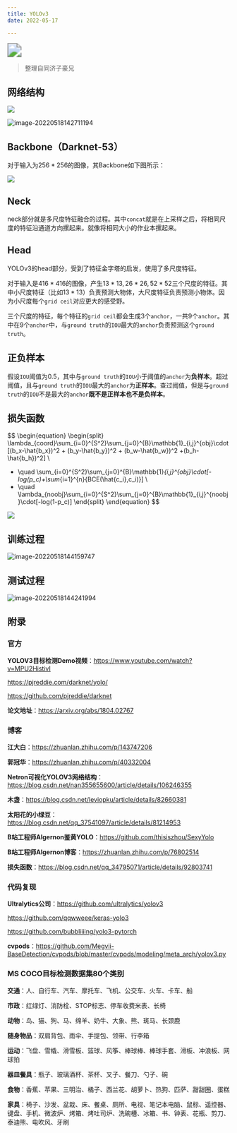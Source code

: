 ```yaml
---
title: YOLOv3
date: 2022-05-17

---
```


<img src="https://vingkin-1304361015.cos.ap-shanghai.myqcloud.com/%E6%B7%B1%E5%BA%A6%E5%AD%A6%E4%B9%A0/sayit.jpg" style="zoom: 200%;" />

> 整理自同济子豪兄

## 网络结构

![](https://vingkin-1304361015.cos.ap-shanghai.myqcloud.com/%E6%B7%B1%E5%BA%A6%E5%AD%A6%E4%B9%A0/image-20220518135951221.png)

![image-20220518142711194](https://vingkin-1304361015.cos.ap-shanghai.myqcloud.com/%E6%B7%B1%E5%BA%A6%E5%AD%A6%E4%B9%A0/image-20220518142711194.png)

## Backbone（Darknet-53）

对于输入为$256*256$的图像，其Backbone如下图所示：

![](https://vingkin-1304361015.cos.ap-shanghai.myqcloud.com/%E6%B7%B1%E5%BA%A6%E5%AD%A6%E4%B9%A0/image-20220518135554800.png)

## Neck

neck部分就是多尺度特征融合的过程。其中`concat`就是在上采样之后，将相同尺度的特征沿通道方向摞起来。就像将相同大小的作业本摞起来。

## Head

YOLOv3的head部分，受到了特征金字塔的启发，使用了多尺度特征。

对于输入是$416*416$的图像，产生$13*13,26*26,52*52$三个尺度的特征。其中小尺度特征（比如$13*13$）负责预测大物体，大尺度特征负责预测小物体。因为小尺度每个`grid ceil`对应更大的感受野。

三个尺度的特征，每个特征的`grid ceil`都会生成$3$个`anchor`，一共$9$个`anchor`。其中在$9$个`anchor`中，与`ground truth`的`IOU`最大的`anchor`负责预测这个`ground truth`。

## 正负样本

假设`IOU`阈值为0.5，其中与`ground truth`的`IOU`小于阈值的`anchor`为**负样本**。超过阈值，且与`ground truth`的`IOU`最大的`anchor`为**正样本**。查过阈值，但是与`ground truth`的`IOU`不是最大的`anchor`**既不是正样本也不是负样本**。

## 损失函数

$$
\begin{equation} 
\begin{split}
\lambda_{coord}\sum_{i=0}^{S^2}\sum_{j=0}^{B}\mathbb{1}_{i,j}^{obj}\cdot[(b_x-\hat{b_x})^2 + (b_y-\hat{b_y})^2 + (b_w-\hat{b_w})^2 +(b_h-\hat{b_h})^2] \\
+ \quad \sum_{i=0}^{S^2}\sum_{j=0}^{B}\mathbb{1}_{i,j}^{obj}\cdot[-log(p_c)+\sum_{i=1}^{n}{BCE(\hat{c_i},c_i)}] \\
+ \quad \lambda_{noobj}\sum_{i=0}^{S^2}\sum_{j=0}^{B}\mathbb{1}_{i,j}^{noobj}\cdot[-log(1-p_c)]
\end{split}
\end{equation}
$$

![](https://vingkin-1304361015.cos.ap-shanghai.myqcloud.com/%E6%B7%B1%E5%BA%A6%E5%AD%A6%E4%B9%A0/image-20220518143441409.png)

## 训练过程

![image-20220518144159747](https://vingkin-1304361015.cos.ap-shanghai.myqcloud.com/%E6%B7%B1%E5%BA%A6%E5%AD%A6%E4%B9%A0/image-20220518144159747.png) 

## 测试过程

![image-20220518144241994](https://vingkin-1304361015.cos.ap-shanghai.myqcloud.com/%E6%B7%B1%E5%BA%A6%E5%AD%A6%E4%B9%A0/image-20220518144241994.png)

## 附录

### 官方
**YOLOV3目标检测Demo视频**：https://www.youtube.com/watch?v=MPU2HistivI

https://pjreddie.com/darknet/yolo/

https://github.com/pjreddie/darknet

**论文地址**：https://arxiv.org/abs/1804.02767

### 博客
**江大白**：https://zhuanlan.zhihu.com/p/143747206

**郭冠华**：https://zhuanlan.zhihu.com/p/40332004

**Netron可视化YOLOV3网络结构**：https://blog.csdn.net/nan355655600/article/details/106246355

**木盏**：https://blog.csdn.net/leviopku/article/details/82660381

**太阳花的小绿豆**：https://blog.csdn.net/qq_37541097/article/details/81214953

**B站工程师Algernon鉴黄YOLO**：https://github.com/thisiszhou/SexyYolo

**B站工程师Algernon博客**：https://zhuanlan.zhihu.com/p/76802514

**损失函数**：https://blog.csdn.net/qq_34795071/article/details/92803741

### 代码复现
**Ultralytics公司**：https://github.com/ultralytics/yolov3

https://github.com/qqwweee/keras-yolo3

https://github.com/bubbliiiing/yolo3-pytorch

**cvpods**：https://github.com/Megvii-BaseDetection/cvpods/blob/master/cvpods/modeling/meta_arch/yolov3.py

### MS COCO目标检测数据集80个类别
**交通**：人、自行车、汽车、摩托车、飞机、公交车、火车、卡车、船

**市政**：红绿灯、消防栓、STOP标志、停车收费米表、长椅

**动物**：鸟、猫、狗、马、绵羊、奶牛、大象、熊、斑马、长颈鹿

**随身物品**：双肩背包、雨伞、手提包、领带、行李箱

**运动**：飞盘、雪橇、滑雪板、篮球、风筝、棒球棒、棒球手套、滑板、冲浪板、网球拍

**器皿餐具**：瓶子、玻璃酒杯、茶杯、叉子、餐刀、勺子、碗

**食物**：香蕉、苹果、三明治、橘子、西兰花、胡萝卜、热狗、匹萨、甜甜圈、蛋糕

**家具**：椅子、沙发、盆栽、床、餐桌、厕所、电视、笔记本电脑、鼠标、遥控器、键盘、手机、微波炉、烤箱、烤吐司炉、洗碗槽、冰箱、书、钟表、花瓶、剪刀、泰迪熊、电吹风、牙刷
